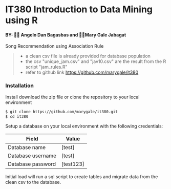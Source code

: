 # IT380 Introduction to Data Mining using R

#### BY: 👨‍🔧 Angelo Dan Bagasbas and 👩‍🔧Mary Gale Jabagat

Song Recommendation using Association Rule

> - a clean csv file is already provided for database population
> - the csv "unique_jam.csv" and "jav10.csv" are the result from the R script "jam_rules.R"
> - refer to github link https://github.com/marygale/it380

### Installation

Install download the zip file or clone the repository to your local environment

```sh
$ git clone https://github.com/marygale/it380.git
$ cd it380
```

Setup a database on your local environment with the following credentials:

|Field  | Value|
| ------ | ------ |
| Database name | [test] |
| Database username | [test] |
| Database password | [test123] |

Initial load will run a sql script to create tables and migrate data from the clean csv to the database.
